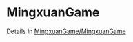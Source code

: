 # MingxuanGame

Details in [MingxuanGame/MingxuanGame](https://github.com/MingxuanGame/MingxuanGame)

